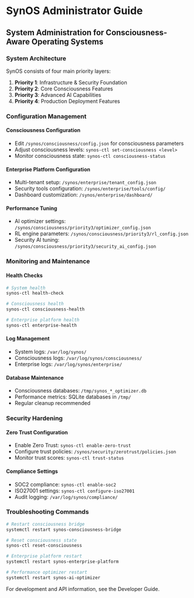 # SynOS Administrator Guide

## System Administration for Consciousness-Aware Operating Systems

### System Architecture
SynOS consists of four main priority layers:
1. **Priority 1**: Infrastructure & Security Foundation
2. **Priority 2**: Core Consciousness Features
3. **Priority 3**: Advanced AI Capabilities
4. **Priority 4**: Production Deployment Features

### Configuration Management

#### Consciousness Configuration
- Edit `/synos/consciousness/config.json` for consciousness parameters
- Adjust consciousness levels: `synos-ctl set-consciousness <level>`
- Monitor consciousness state: `synos-ctl consciousness-status`

#### Enterprise Platform Configuration
- Multi-tenant setup: `/synos/enterprise/tenant_config.json`
- Security tools configuration: `/synos/enterprise/tools/config/`
- Dashboard customization: `/synos/enterprise/dashboard/`

#### Performance Tuning
- AI optimizer settings: `/synos/consciousness/priority3/optimizer_config.json`
- RL engine parameters: `/synos/consciousness/priority3/rl_config.json`
- Security AI tuning: `/synos/consciousness/priority3/security_ai_config.json`

### Monitoring and Maintenance

#### Health Checks
```bash
# System health
synos-ctl health-check

# Consciousness health
synos-ctl consciousness-health

# Enterprise platform health
synos-ctl enterprise-health
```

#### Log Management
- System logs: `/var/log/synos/`
- Consciousness logs: `/var/log/synos/consciousness/`
- Enterprise logs: `/var/log/synos/enterprise/`

#### Database Maintenance
- Consciousness databases: `/tmp/synos_*_optimizer.db`
- Performance metrics: SQLite databases in `/tmp/`
- Regular cleanup recommended

### Security Hardening

#### Zero Trust Configuration
- Enable Zero Trust: `synos-ctl enable-zero-trust`
- Configure trust policies: `/synos/security/zerotrust/policies.json`
- Monitor trust scores: `synos-ctl trust-status`

#### Compliance Settings
- SOC2 compliance: `synos-ctl enable-soc2`
- ISO27001 settings: `synos-ctl configure-iso27001`
- Audit logging: `/var/log/synos/compliance/`

### Troubleshooting Commands
```bash
# Restart consciousness bridge
systemctl restart synos-consciousness-bridge

# Reset consciousness state
synos-ctl reset-consciousness

# Enterprise platform restart
systemctl restart synos-enterprise-platform

# Performance optimizer restart
systemctl restart synos-ai-optimizer
```

For development and API information, see the Developer Guide.
